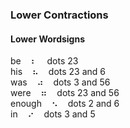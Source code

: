 ### Lower Contractions

#### Lower Wordsigns

be&nbsp;&nbsp;&nbsp;&nbsp;&#x2806;&nbsp;&nbsp;&nbsp;&nbsp;dots 23  
his&nbsp;&nbsp;&nbsp;&nbsp;&#x2826;&nbsp;&nbsp;&nbsp;&nbsp;dots 23 and 6  
was&nbsp;&nbsp;&nbsp;&nbsp;&#x2834;&nbsp;&nbsp;&nbsp;&nbsp;dots 3 and 56  
were&nbsp;&nbsp;&nbsp;&nbsp;&#x2836;&nbsp;&nbsp;&nbsp;&nbsp;dots 23 and 56  
enough&nbsp;&nbsp;&nbsp;&nbsp;&#x2822;&nbsp;&nbsp;&nbsp;&nbsp;dots 2 and 6  
in&nbsp;&nbsp;&nbsp;&nbsp;&#x2814;&nbsp;&nbsp;&nbsp;&nbsp;dots 3 and 5  
